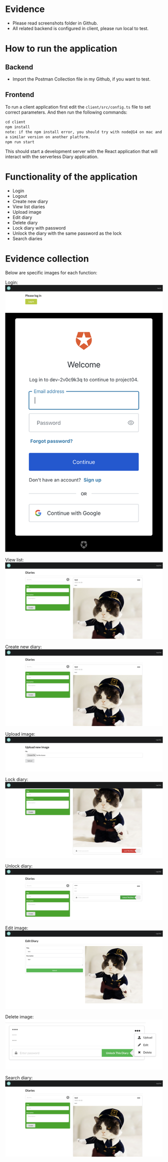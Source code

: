 # Evidence

* Please read screenshots folder in Github.
* All related backend is configured in client, please run local to test.

# How to run the application

## Backend
* Import the Postman Collection file in my Github, if you want to test.
## Frontend

To run a client application first edit the `client/src/config.ts` file to set correct parameters. And then run the following commands:

```
cd client
npm install
note: if the npm install error, you should try with node@14 on mac and a similar version on another platform.
npm run start
```

This should start a development server with the React application that will interact with the serverless Diary application.

# Functionality of the application
* Login
* Logout
* Create new diary
* View list diaries
* Upload image
* Edit diary
* Delete diary
* Lock diary with password
* Unlock the diary with the same password as the lock
* Search diaries

# Evidence collection

Below are specific images for each function:

Login:
![Alt text](images/1.png?raw=true "Image 1")
![Alt text](images/2.png?raw=true "Image 2")

View list:
![Alt text](images/3.png?raw=true "Image 3")

Create new diary:
![Alt text](images/3.png?raw=true "Image 3")

Upload image:
![Alt text](images/5.png?raw=true "Image 5")

Lock diary:
![Alt text](images/4.png?raw=true "Image 4")

Unlock diary:
![Alt text](images/6.png?raw=true "Image 6")

Edit image:
![Alt text](images/7.png?raw=true "Image 7")

Delete image:
![Alt text](images/8.png?raw=true "Image 8")

Search diary:
![Alt text](images/3.png?raw=true "Image 3")
